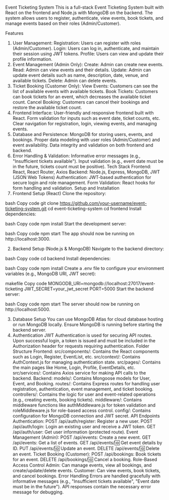 Event Ticketing System
This is a full-stack Event Ticketing System built with React on the frontend and Node.js with MongoDB on the backend. The system allows users to register, authenticate, view events, book tickets, and manage events based on their roles (Admin/Customer).

Features
1. User Management:
Registration: Users can register with roles (Admin/Customer).
Login: Users can log in, authenticate, and maintain their session using JWT tokens.
Profile: Users can view and update their profile information.
2. Event Management (Admin Only):
Create: Admin can create new events.
Read: Admin can view events and their details.
Update: Admin can update event details such as name, description, date, venue, and available tickets.
Delete: Admin can delete events.
3. Ticket Booking (Customer Only):
View Events: Customers can see the list of available events with available tickets.
Book Tickets: Customers can book tickets for an event, which decreases the available ticket count.
Cancel Booking: Customers can cancel their bookings and restore the available ticket count.
4. Frontend Interface:
User-friendly and responsive frontend built with React.
Form validation for inputs such as event date, ticket counts, etc.
Clear navigation for registration, login, viewing events, and managing events.
5. Database and Persistence:
MongoDB for storing users, events, and bookings.
Proper data modeling with user roles (Admin/Customer) and event availability.
Data integrity and validation on both frontend and backend.
6. Error Handling & Validation:
Informative error messages (e.g., "Insufficient tickets available").
Input validation (e.g., event date must be in the future, tickets count must be positive).
Tech Stack
Frontend: React, React Router, Axios
Backend: Node.js, Express, MongoDB, JWT (JSON Web Tokens)
Authentication: JWT-based authentication for secure login and role management.
Form Validation: React hooks for form handling and validation.
Setup and Installation
1. Frontend Setup (React)
Clone the repository:

bash
Copy code
git clone https://github.com/your-username/event-ticketing-system.git
cd event-ticketing-system
cd frontend
Install dependencies:

bash
Copy code
npm install
Start the development server:

bash
Copy code
npm start
The app should now be running on http://localhost:3000.

2. Backend Setup (Node.js & MongoDB)
Navigate to the backend directory:

bash
Copy code
cd backend
Install dependencies:

bash
Copy code
npm install
Create a .env file to configure your environment variables (e.g., MongoDB URI, JWT secret):

makefile
Copy code
MONGODB_URI=mongodb://localhost:27017/event-ticketing
JWT_SECRET=your_jwt_secret
PORT=5000
Start the backend server:

bash
Copy code
npm start
The server should now be running on http://localhost:5000.

3. Database Setup
You can use MongoDB Atlas for cloud database hosting or run MongoDB locally.
Ensure MongoDB is running before starting the backend server.
4. Authentication
JWT Authentication is used for securing API routes. Upon successful login, a token is issued and must be included in the Authorization header for requests requiring authentication.
Folder Structure
Frontend:
src/components/: Contains the React components such as Login, Register, EventList, etc.
src/context/: Contains AuthContext.js for managing authentication state.
src/pages/: Contains the main pages like Home, Login, Profile, EventDetails, etc.
src/services/: Contains Axios service for making API calls to the backend.
Backend:
models/: Contains Mongoose models for User, Event, and Booking.
routes/: Contains Express routes for handling user registration, authentication, event management, and ticket booking.
controllers/: Contains the logic for user and event-related operations (e.g., creating events, booking tickets).
middleware/: Contains middleware functions like authMiddleware.js for token validation and roleMiddleware.js for role-based access control.
config/: Contains configuration for MongoDB connection and JWT secret.
API Endpoints
Authentication:
POST /api/auth/register: Register a new user.
POST /api/auth/login: Login an existing user and receive a JWT token.
GET /api/auth/user: Get user information (protected route).
Event Management (Admin):
POST /api/events: Create a new event.
GET /api/events: Get a list of events.
GET /api/events/:id: Get event details by ID.
PUT /api/events/:id: Update an event.
DELETE /api/events/:id: Delete an event.
Ticket Booking (Customer):
POST /api/bookings: Book tickets for an event.
DELETE /api/bookings/:id: Cancel a booking.
Role-Based Access Control
Admin: Can manage events, view all bookings, and create/update/delete events.
Customer: Can view events, book tickets, and cancel bookings.
Error Handling
Errors are handled gracefully with informative messages (e.g., "Insufficient tickets available", "Event date must be in the future").
API responses contain the necessary error message for debugging.
